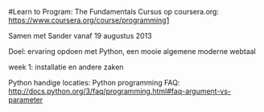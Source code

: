 #Learn to Program: The Fundamentals
Cursus op coursera.org: https://www.coursera.org/course/programming1

Samen met Sander vanaf 19 augustus 2013

Doel: ervaring opdoen met Python, een mooie algemene moderne webtaal

week 1: installatie en andere zaken

Python handige locaties:
Python programming FAQ: http://docs.python.org/3/faq/programming.html#faq-argument-vs-parameter
